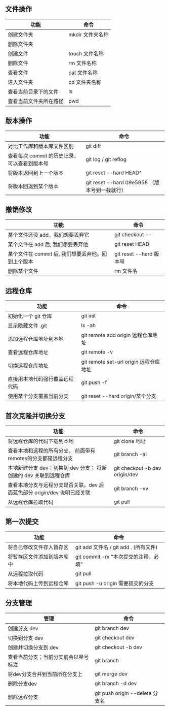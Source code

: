 ## 文件操作

| 功能                   | 命令              |
| ---------------------- | ----------------- |
| 创建文件夹             | mkdir  文件夹名称 |
| 删除文件夹             |                   |
| 创建文件               | touch  文件名称   |
| 删除文件               | rm 文件名称       |
| 查看文件               | cat 文件名称      |
| 进入文件夹             | cd 文件夹名称     |
| 查看当前目录下的文件   | ls                |
| 查看当前文件夹所在路径 | pwd               |



## 版本操作

| 功能                                         | 命令                                          |
| -------------------------------------------- | --------------------------------------------- |
| 对比工作库和版本库文件区别                   | git diff                                      |
| 查看每次 commit 的历史记录，可以查看到版本号 | git log / git reflog                          |
| 将版本退回到上一个版本                       | git reset --hard HEAD^                        |
| 将版本回退到某个版本                         | git reset --hard 09e5958 （版本号到一截就行） |



## 撤销修改

| 功能                                               | 命令                      |
| -------------------------------------------------- | ------------------------- |
| 某个文件还没 add，我们想要丢弃它                   | git checkout -- <file>    |
| 某个文件在 add 后, 我们想要丢弃他                  | git reset HEAD <fileName> |
| 某个文件在 commit 后, 我们想要丢弃他。回到上个版本 | git reset --hard 版本号   |
| 删除某个文件                                       | rm 文件名                 |



## 远程仓库

| 功能                           | 命令                                   |
| ------------------------------ | -------------------------------------- |
| 初始化一个 git 仓库            | git init                               |
| 显示隐藏文件 .git              | ls -ah                                 |
| 添加远程仓库地址到本地         | git remote add origin  远程仓库地址    |
| 查看远程仓库地址               | git remote -v                          |
| 切换远程仓库地址               | git remote set-url origin 远程仓库地址 |
| 直接用本地代码强行覆盖远程代码 | git push -f                            |
| 使用某个分支覆盖当前分支       | git reset --hard origin/某个分支       |



## 首次克隆并切换分支

| 功能                                                         | 命令                           |
| ------------------------------------------------------------ | ------------------------------ |
| 将远程仓库的代码下载到本地                                   | git clone 地址                 |
| 查看本地和远程的所有分支， 前面带有remotes的分支都是远程分支 | git branch -al                 |
| 本地新建分支 dev；切换到 dev 分支； 将新创建的 dev 关联到远程仓库 | git checkout -b dev origin/dev |
| 查看本地分支与远程分支是否关联。dev 后面蓝色部分 origin/dev 说明已经关联 | git branch -vv                 |
| 从远程仓库拉取代码                                           | git pull                       |



## 第一次提交

| 功能                       | 命令                                  |
| -------------------------- | ------------------------------------- |
| 将自己修改文件存入暂存区   | git add 文件名 / git add . (所有文件) |
| 将暂存区文件添加到版本库中 | git commit -m "本次提交的注释，必填"  |
| 从远程拉取代码             | git pull                              |
| 将本地代码上传到远程仓库   | git push -u origin 需要提交的分支     |



## 分支管理

| 管理                                 | 命令                            |
| ------------------------------------ | ------------------------------- |
| 创建分支 dev                         | git branch dev                  |
| 切换到分支 dev                       | git checkout dev                |
| 创建并切换分支到 dev                 | git checkout -b dev             |
| 查看当前分支；当前分支前会以星号标注 | git branch                      |
| 将dev分支合并到当前所在分支上        | git merge dev                   |
| 删除分支dev                          | git branch -d dev               |
| 删除远程分支                         | git push origin --delete 分支名 |


